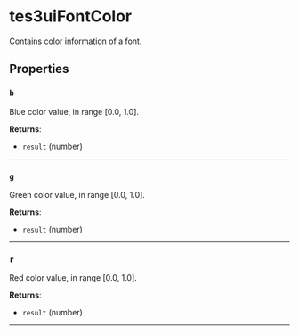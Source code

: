 <!---
	This file is autogenerated. Do not edit this file manually. Your changes will be ignored.
	More information: https://github.com/MWSE/MWSE/tree/master/docs
-->

# tes3uiFontColor

Contains color information of a font.

## Properties

### `b`
<div class="search_terms" style="display: none">b</div>

Blue color value, in range [0.0, 1.0].

**Returns**:

* `result` (number)

***

### `g`
<div class="search_terms" style="display: none">g</div>

Green color value, in range [0.0, 1.0].

**Returns**:

* `result` (number)

***

### `r`
<div class="search_terms" style="display: none">r</div>

Red color value, in range [0.0, 1.0].

**Returns**:

* `result` (number)

***

